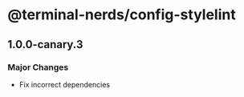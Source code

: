 # @terminal-nerds/config-stylelint

## 1.0.0-canary.3
### Major Changes

- Fix incorrect dependencies
